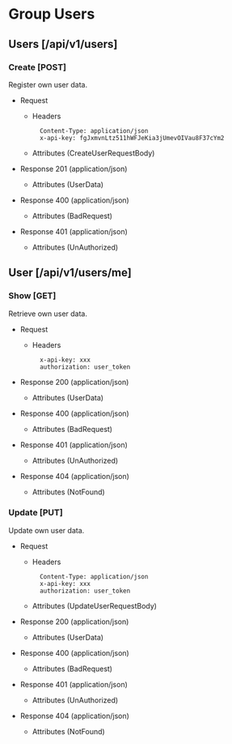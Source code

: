 # Group Users

## Users [/api/v1/users]

### Create [POST]

Register own user data.  

- Request

    - Headers

            Content-Type: application/json
            x-api-key: fgJxmvnLtz511hWFJeKia3jUmevOIVau8F37cYm2

    - Attributes (CreateUserRequestBody)
- Response 201 (application/json)
  - Attributes (UserData)
- Response 400 (application/json)
  - Attributes (BadRequest)
- Response 401 (application/json)
  - Attributes (UnAuthorized)

## User [/api/v1/users/me]

### Show [GET]

Retrieve own user data.

- Request

    - Headers

            x-api-key: xxx
            authorization: user_token

- Response 200 (application/json)
  - Attributes (UserData)
- Response 400 (application/json)
  - Attributes (BadRequest)
- Response 401 (application/json)
  - Attributes (UnAuthorized)
- Response 404 (application/json)
  - Attributes (NotFound)

### Update [PUT]

Update own user data.

- Request

    - Headers

            Content-Type: application/json
            x-api-key: xxx
            authorization: user_token

    - Attributes (UpdateUserRequestBody)

- Response 200 (application/json)
  - Attributes (UserData)
- Response 400 (application/json)
  - Attributes (BadRequest)
- Response 401 (application/json)
  - Attributes (UnAuthorized)
- Response 404 (application/json)
  - Attributes (NotFound)
